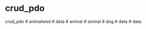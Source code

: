 # crud_pdo
crud_pdo
#   a n i m a l w e d  
 #   d a t a  
 #   a n i m a l  
 #   a n i m a l  
 #   d o g  
 #   d a t a  
 #   d a t a  
 